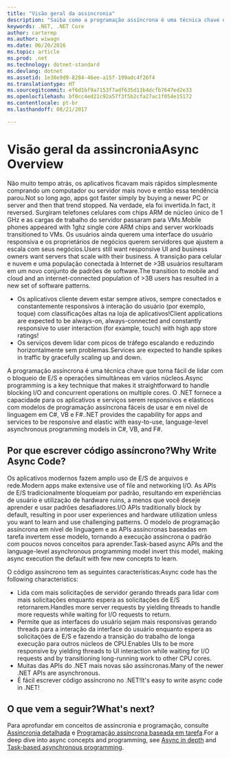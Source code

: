 ```yaml
---
title: "Visão geral da assincronia"
description: "Saiba como a programação assíncrona é uma técnica chave que torna fácil lidar com o bloqueio de E/S e operações simultâneas em vários núcleos."
keywords: .NET, .NET Core
author: cartermp
ms.author: wiwagn
ms.date: 06/20/2016
ms.topic: article
ms.prod: .net
ms.technology: dotnet-standard
ms.devlang: dotnet
ms.assetid: 1e38e9d9-8284-46ee-a15f-199adc4f26f4
ms.translationtype: HT
ms.sourcegitcommit: ef6d1bf9a7153f7adf635d13b4dcfb7647ed2e33
ms.openlocfilehash: bf0cc4ed21c92a57f3f5b2cfa27ac1f054e15172
ms.contentlocale: pt-br
ms.lasthandoff: 08/21/2017

---
```


# <a name="async-overview"></a><span data-ttu-id="cb1b1-104">Visão geral da assincronia</span><span class="sxs-lookup"><span data-stu-id="cb1b1-104">Async Overview</span></span>

<span data-ttu-id="cb1b1-105">Não muito tempo atrás, os aplicativos ficavam mais rápidos simplesmente comprando um computador ou servidor mais novo e então essa tendência parou.</span><span class="sxs-lookup"><span data-stu-id="cb1b1-105">Not so long ago, apps got faster simply by buying a newer PC or server and then that trend stopped.</span></span> <span data-ttu-id="cb1b1-106">Na verdade, ela foi invertida.</span><span class="sxs-lookup"><span data-stu-id="cb1b1-106">In fact, it reversed.</span></span> <span data-ttu-id="cb1b1-107">Surgiram telefones celulares com chips ARM de núcleo único de 1 GHz e as cargas de trabalho do servidor passaram para VMs.</span><span class="sxs-lookup"><span data-stu-id="cb1b1-107">Mobile phones appeared with 1ghz single core ARM chips and server workloads transitioned to VMs.</span></span> <span data-ttu-id="cb1b1-108">Os usuários ainda querem uma interface do usuário responsiva e os proprietários de negócios querem servidores que ajustem a escala com seus negócios.</span><span class="sxs-lookup"><span data-stu-id="cb1b1-108">Users still want responsive UI and business owners want servers that scale with their business.</span></span> <span data-ttu-id="cb1b1-109">A transição para celular e nuvem e uma população conectada à Internet de >3B usuários resultaram em um novo conjunto de padrões de software.</span><span class="sxs-lookup"><span data-stu-id="cb1b1-109">The transition to mobile and cloud and an internet-connected population of >3B users has resulted in a new set of software patterns.</span></span> 

* <span data-ttu-id="cb1b1-110">Os aplicativos cliente devem estar sempre ativos, sempre conectados e constantemente responsivos à interação do usuário (por exemplo, toque) com classificações altas na loja de aplicativos!</span><span class="sxs-lookup"><span data-stu-id="cb1b1-110">Client applications are expected to be always-on, always-connected and constantly responsive to user interaction (for example, touch) with high app store ratings!</span></span>
* <span data-ttu-id="cb1b1-111">Os serviços devem lidar com picos de tráfego escalando e reduzindo horizontalmente sem problemas.</span><span class="sxs-lookup"><span data-stu-id="cb1b1-111">Services are expected to handle spikes in traffic by gracefully scaling up and down.</span></span> 

<span data-ttu-id="cb1b1-112">A programação assíncrona é uma técnica chave que torna fácil de lidar com o bloqueio de E/S e operações simultâneas em vários núcleos.</span><span class="sxs-lookup"><span data-stu-id="cb1b1-112">Async programming is a key technique that makes it straightforward to handle blocking I/O and concurrent operations on multiple cores.</span></span> <span data-ttu-id="cb1b1-113">O .NET fornece a capacidade para os aplicativos e serviços serem responsivos e elásticos com modelos de programação assíncrona fáceis de usar e em nível de linguagem em C#, VB e F#.</span><span class="sxs-lookup"><span data-stu-id="cb1b1-113">.NET provides the capability for apps and services to be responsive and elastic with easy-to-use, language-level asynchronous programming models in C#, VB, and F#.</span></span>

## <a name="why-write-async-code"></a><span data-ttu-id="cb1b1-114">Por que escrever código assíncrono?</span><span class="sxs-lookup"><span data-stu-id="cb1b1-114">Why Write Async Code?</span></span>

<span data-ttu-id="cb1b1-115">Os aplicativos modernos fazem amplo uso de E/S de arquivos e rede.</span><span class="sxs-lookup"><span data-stu-id="cb1b1-115">Modern apps make extensive use of file and networking I/O.</span></span> <span data-ttu-id="cb1b1-116">As APIs de E/S tradicionalmente bloqueiam por padrão, resultando em experiências de usuário e utilização de hardware ruins, a menos que você deseje aprender e usar padrões desafiadores.</span><span class="sxs-lookup"><span data-stu-id="cb1b1-116">I/O APIs traditionally block by default, resulting in poor user experiences and hardware utilization unless you want to learn and use challenging patterns.</span></span> <span data-ttu-id="cb1b1-117">O modelo de programação assíncrona em nível de linguagem e as APIs assíncronas baseadas em tarefa invertem esse modelo, tornando a execução assíncrona o padrão com poucos novos conceitos para aprender.</span><span class="sxs-lookup"><span data-stu-id="cb1b1-117">Task-based async APIs and the language-level asynchronous programming model invert this model, making async execution the default with few new concepts to learn.</span></span>

<span data-ttu-id="cb1b1-118">O código assíncrono tem as seguintes características:</span><span class="sxs-lookup"><span data-stu-id="cb1b1-118">Async code has the following characteristics:</span></span>

* <span data-ttu-id="cb1b1-119">Lida com mais solicitações de servidor gerando threads para lidar com mais solicitações enquanto espera as solicitações de E/S retornarem.</span><span class="sxs-lookup"><span data-stu-id="cb1b1-119">Handles more server requests by yielding threads to handle more requests while waiting for I/O requests to return.</span></span>
* <span data-ttu-id="cb1b1-120">Permite que as interfaces do usuário sejam mais responsivas gerando threads para a interação da interface do usuário enquanto espera as solicitações de E/S e fazendo a transição do trabalho de longa execução para outros núcleos de CPU.</span><span class="sxs-lookup"><span data-stu-id="cb1b1-120">Enables UIs to be more responsive by yielding threads to UI interaction while waiting for I/O requests and by transitioning long-running work to other CPU cores.</span></span>
* <span data-ttu-id="cb1b1-121">Muitas das APIs do .NET mais novas são assíncronas.</span><span class="sxs-lookup"><span data-stu-id="cb1b1-121">Many of the newer .NET APIs are asynchronous.</span></span>
* <span data-ttu-id="cb1b1-122">É fácil escrever código assíncrono no .NET!</span><span class="sxs-lookup"><span data-stu-id="cb1b1-122">It's easy to write async code in .NET!</span></span>

## <a name="whats-next"></a><span data-ttu-id="cb1b1-123">O que vem a seguir?</span><span class="sxs-lookup"><span data-stu-id="cb1b1-123">What's next?</span></span>

<span data-ttu-id="cb1b1-124">Para aprofundar em conceitos de assincronia e programação, consulte [Assincronia detalhada](async-in-depth.md) e [Programação assíncrona baseada em tarefa](~/docs/standard/parallel-programming/task-based-asynchronous-programming.md).</span><span class="sxs-lookup"><span data-stu-id="cb1b1-124">For a deep dive into async concepts and programming, see [Async in depth](async-in-depth.md) and [Task-based asynchronous programming](~/docs/standard/parallel-programming/task-based-asynchronous-programming.md).</span></span>

